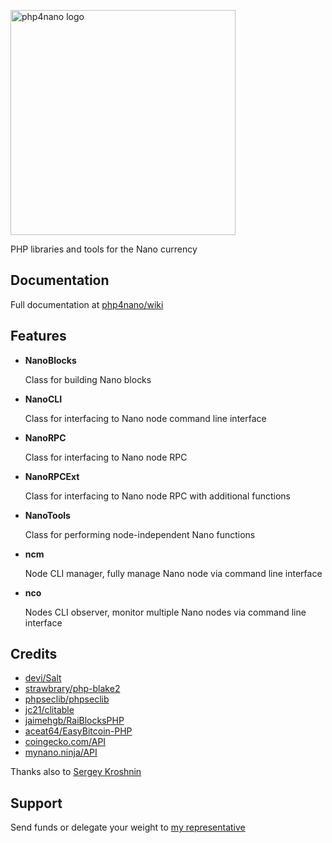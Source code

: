 <p>
	<img width="360" alt="php4nano logo" src="https://raw.githubusercontent.com/mikerow/php4nano/master/media/logo.png">
</p>

PHP libraries and tools for the Nano currency

## Documentation

Full documentation at [php4nano/wiki](https://github.com/mikerow/php4nano/wiki)

## Features

- **NanoBlocks**

  Class for building Nano blocks

- **NanoCLI**

  Class for interfacing to Nano node command line interface

- **NanoRPC**

  Class for interfacing to Nano node RPC

- **NanoRPCExt**

  Class for interfacing to Nano node RPC with additional functions

- **NanoTools**

  Class for performing node-independent Nano functions

- **ncm**

  Node CLI manager, fully manage Nano node via command line interface

- **nco**

  Nodes CLI observer, monitor multiple Nano nodes via command line interface
  
## Credits

- [devi/Salt](https://github.com/devi/Salt)
- [strawbrary/php-blake2](https://github.com/strawbrary/php-blake2)
- [phpseclib/phpseclib](https://github.com/phpseclib/phpseclib)
- [jc21/clitable](https://github.com/jc21/clitable)
- [jaimehgb/RaiBlocksPHP](https://github.com/jaimehgb/RaiBlocksPHP)
- [aceat64/EasyBitcoin-PHP](https://github.com/aceat64/EasyBitcoin-PHP)
- [coingecko.com/API](https://www.coingecko.com/en/api)
- [mynano.ninja/API](https://mynano.ninja/api)


Thanks also to [Sergey Kroshnin](https://github.com/SergiySW)

## Support

Send funds or delegate your weight to [my representative](https://mynano.ninja/account/mikerow)